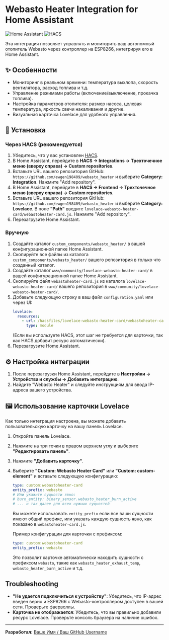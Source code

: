 # Webasto Heater Integration for Home Assistant

![Home Assistant](https://img.shields.io/badge/Home%20Assistant-000000?style=for-the-badge&logo=home-assistant&logoColor=white)
![HACS](https://img.shields.io/badge/HACS-Custom%20Integration-orange?style=for-the-badge&logo=home-assistant&logoColor=white)

Эта интеграция позволяет управлять и мониторить ваш автономный отопитель Webasto через контроллер на ESP8266, интегрируя его в Home Assistant.

## ✨ Особенности

* Мониторинг в реальном времени: температура выхлопа, скорость вентилятора, расход топлива и т.д.
* Управление режимами работы (включение/выключение, прокачка топлива).
* Настройка параметров отопителя: размер насоса, целевая температура, яркость свечи накаливания и другие.
* Визуальная карточка Lovelace для удобного управления.

## 🚀 Установка

### Через HACS (рекомендуется)

1.  Убедитесь, что у вас установлен [HACS](https://hacs.xyz/).
2.  В Home Assistant, перейдите в **HACS -> Integrations -> Трехточечное меню (вверху справа) -> Custom repositories**.
3.  Вставьте URL вашего репозитория GitHub: `https://github.com/ewgen198409/webasto_heater` и выберите **Category: Integration**. Нажмите "Add repository".
4.  В Home Assistant, перейдите в **HACS -> Frontend -> Трехточечное меню (вверху справа) -> Custom repositories**.
5.  Вставьте URL вашего репозитория GitHub: `https://github.com/ewgen198409/webasto_heater` и выберите **Category: Lovelace**. В поле **"Path"** введите `lovelace-webasto-heater-card/webastoheater-card.js`. Нажмите "Add repository".
6.  Перезагрузите Home Assistant.

### Вручную

1.  Создайте каталог `custom_components/webasto_heater/` в вашей конфигурационной папке Home Assistant.
2.  Скопируйте все файлы из каталога `custom_components/webasto_heater/` вашего репозитория в только что созданный каталог.
3.  Создайте каталог `www/community/lovelace-webasto-heater-card/` в вашей конфигурационной папке Home Assistant.
4.  Скопируйте файл `webastoheater-card.js` из каталога `lovelace-webasto-heater-card/` вашего репозитория в `www/community/lovelace-webasto-heater-card/`.
5.  Добавьте следующую строку в ваш файл `configuration.yaml` или через UI:
    ```yaml
    lovelace:
      resources:
        - url: /hacsfiles/lovelace-webasto-heater-card/webastoheater-card.js
          type: module
    ```
    (Если вы используете HACS, этот шаг не требуется для карточки, так как HACS добавит ресурс автоматически).
6.  Перезагрузите Home Assistant.

## ⚙️ Настройка интеграции

1.  После перезагрузки Home Assistant, перейдите в **Настройки -> Устройства и службы -> Добавить интеграцию**.
2.  Найдите "Webasto Heater" и следуйте инструкциям для ввода IP-адреса вашего устройства.

## 🖼️ Использование карточки Lovelace

Как только интеграция настроена, вы можете добавить пользовательскую карточку на вашу панель Lovelace.

1.  Откройте панель Lovelace.
2.  Нажмите на три точки в правом верхнем углу и выберите **"Редактировать панель"**.
3.  Нажмите **"Добавить карточку"**.
4.  Выберите **"Custom: Webasto Heater Card"** или **"Custom: custom-element"** и вставьте следующую конфигурацию:

    ```yaml
    type: custom:webastoheater-card
    entity_prefix: webasto
    # Или укажите сущности явно:
    # burn_entity: binary_sensor.webasto_heater_burn_active
    # ... и так далее для всех нужных сущностей
    ```

    Вы можете использовать `entity_prefix` если все ваши сущности имеют общий префикс, или указать каждую сущность явно, как показано в `webastoheater-card.js`.

    Пример конфигурации для карточки с префиксом:
    ```yaml
    type: custom:webastoheater-card
    entity_prefix: webasto
    ```
    Это позволит карточке автоматически находить сущности с префиксом `webasto`, такие как `webasto_heater_exhaust_temp`, `webasto_heater_burn_active` и т.д.

## Troubleshooting

* **"Не удается подключиться к устройству"**: Убедитесь, что IP-адрес введен верно и ESP8266 с Webasto-контроллером доступен в вашей сети. Проверьте фаерволлы.
* **Карточка не отображается**: Убедитесь, что вы правильно добавили ресурс Lovelace. Проверьте консоль браузера на наличие ошибок.

---
**Разработал:** [Ваше Имя / Ваш GitHub Username](https://github.com/your_username)
